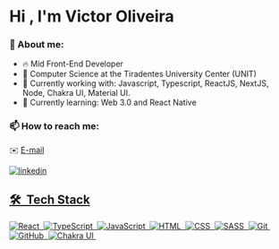 

<h1 align="left">Hi , I'm Victor Oliveira</h1>

### 💬 About me:
- 🔥 Mid Front-End Developer 
- 📘 Computer Science at the Tiradentes University Center (UNIT)
- 🔭 Currently working with: Javascript, Typescript, ReactJS, NextJS, Node, Chakra UI, Material UI.
- 🌱 Currently learning: Web 3.0 and React Native

### 📫 How to reach me:
  ✉️ [E-mail](mailto:vggaia10@gmail.com)<div> </div>
  <a href="https://www.linkedin.com/in/victoroliveira-/" target="_blank">
  <img align="center" src="https://img.shields.io/badge/-victoroliveira-05122A?style=flat&logo=linkedin" alt="linkedin"/>

## 🛠 &nbsp;Tech Stack

![React](https://img.shields.io/badge/-React-05122A?style=flat&logo=react)&nbsp;
![TypeScript](https://img.shields.io/badge/-TypeScript-05122A?style=flat&logo=typescript)&nbsp;
![JavaScript](https://img.shields.io/badge/-JavaScript-05122A?style=flat&logo=javascript)&nbsp;
![HTML](https://img.shields.io/badge/-HTML-05122A?style=flat&logo=HTML5)&nbsp;
![CSS](https://img.shields.io/badge/-CSS-05122A?style=flat&logo=CSS3&logoColor=1572B6)&nbsp;
![SASS](https://img.shields.io/badge/-SASS-05122A?style=flat&logo=SASS)&nbsp;
![Git](https://img.shields.io/badge/-Git-05122A?style=flat&logo=git)&nbsp;
![GitHub](https://img.shields.io/badge/-GitHub-05122A?style=flat&logo=github)&nbsp;
![Chakra UI](https://img.shields.io/badge/-ChakraUI-05122A?style=flat&logo=ChakraUI&logoColor=007ACC)&nbsp;
<br><br>
